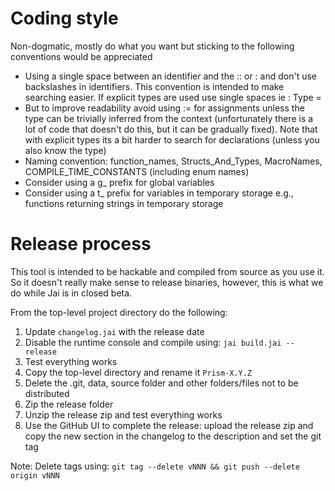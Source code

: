 # Coding style

Non-dogmatic, mostly do what you want but sticking to the following conventions would be appreciated

- Using a single space between an identifier and the :: or : and don't use backslashes in identifiers. This convention is intended to make searching easier. If explicit types are used use single spaces ie : Type =
- But to improve readability avoid using := for assignments unless the type can be trivially inferred from the context (unfortunately there is a lot of code that doesn't do this, but it can be gradually fixed). Note that with explicit types its a bit harder to search for declarations (unless you also know the type)
- Naming convention: function_names, Structs_And_Types, MacroNames, COMPILE_TIME_CONSTANTS (including enum names)
- Consider using a g_ prefix for global variables
- Consider using a t_ prefix for variables in temporary storage e.g., functions returning strings in temporary storage

# Release process

This tool is intended to be hackable and compiled from source as you use it. So it doesn't really make sense to release binaries, however, this is what we do while Jai is in closed beta.

From the top-level project directory do the following:

1. Update `changelog.jai` with the release date
2. Disable the runtime console and compile using: `jai build.jai -- release`
3. Test everything works
4. Copy the top-level directory and rename it `Prism-X.Y.Z`
5. Delete the .git, data, source folder and other folders/files not to be distributed
6. Zip the release folder
7. Unzip the release zip and test everything works
8. Use the GitHub UI to complete the release: upload the release zip and copy the new section in the changelog to the description and set the git tag

Note: Delete tags using: `git tag --delete vNNN && git push --delete origin vNNN`